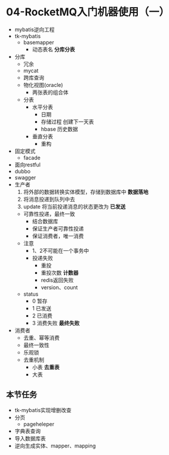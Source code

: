 # 04-RocketMQ入门机器使用（一）

* mybatis逆向工程
* tk-mybatis
  * basemapper
    * 动态表名 **分库分表**
* 分库
  * 冗余
  * mycat
  * 跨库查询
  * 物化视图(oracle)
    * 两张表的组合体
  * 分表
    * 水平分表
      * 日期
      * 存储过程 创建下一天表
      * hbase 历史数据
    * 垂直分表
      * 重构
* 固定模式
  * facade
* 面向restful
* dubbo
* swagger
* 生产者
  1. 将外部的数据转换实体模型，存储到数据库中 **数据落地**
  2. 将消息投递到队列中去
  3. update 将当前投递消息的状态更改为 **已发送**
  * 可靠性投递，最终一致
    * 结合数据库
    * 保证生产者可靠性投递
    * 保证消费者，唯一消费
  * 注意
    * 1、2不可能在一个事务中
    * 投递失败
      * 重投
      * 重投次数 **计数器** 
      * redis返回失败
      * version、count
  * status
    * 0 暂存
    * 1 已发送
    * 2 已消费
    * 3 消费失败 **最终失败** 
* 消费者
  * 去重、幂等消费
  * 最终一致性  
  * 乐观锁
  * 去重机制
    * 小表 **去重表**
    * 大表

## 本节任务

* tk-mybatis实现增删改查
* 分页
  * pageheleper
* 字典表查询 
* 导入数据库表
* 逆向生成实体、mapper、mapping